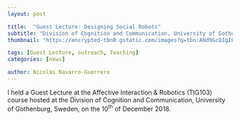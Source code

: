 ```yaml
---
layout: post

title:  "Guest Lecture: Designing Social Robots"
subtitle: "Division of Cognition and Communication, University of Gothenburg, Sweden"
thumbnail: "https://encrypted-tbn0.gstatic.com/images?q=tbn:ANd9GcQ1gIPhM9aSjaAgLKqoxoCkes3vdszyed5yOw&s"

tags: [Guest Lecture, outreach, Teaching]
categories: [news]

author: Nicolás Navarro-Guerrero
---
```


I held a Guest Lecture at the Affective Interaction & Robotics (TIG103) course hosted at the Division of Cognition and Communication, University of Gothenburg, Sweden, on the 10<sup>th</sup> of December 2018.

<!--more-->


